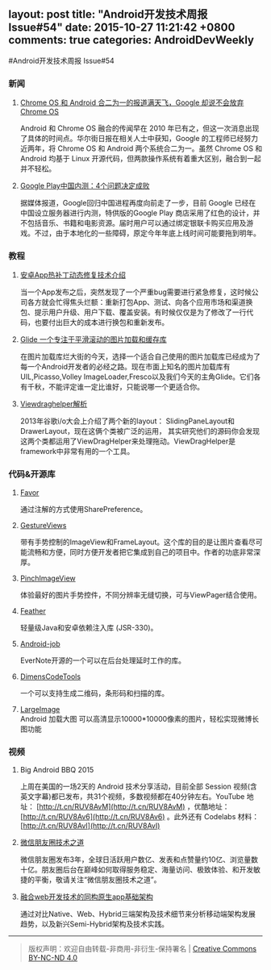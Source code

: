 layout: post
title: "Android开发技术周报 Issue#54"
date: 2015-10-27 11:21:42 +0800
comments: true
categories: AndroidDevWeekly
---

#Android开发技术周报 Issue#54

### 新闻

1. [Chrome OS 和 Android 合二为一的报道满天飞，Google 却说不会放弃 Chrome OS](http://www.ifanr.com/578697)

	Android 和 Chrome OS 融合的传闻早在 2010 年已有之，但这一次消息出现了具体的时间点。华尔街日报在相关人士中获知，Google 的工程师已经努力近两年，将 Chrome OS 和 Android 两个系统合二为一。虽然 Chrome OS 和 Android 均基于 Linux 开源代码，但两款操作系统有着重大区别，融合到一起并不轻松。

1. [Google Play中国内测：4个问题决定成败](http://t.cn/RUVASzs)

	据媒体报道，Google回归中国进程再度向前走了一步，目前 Google 已经在中国设立服务器进行内测，特供版的Google Play 商店采用了红色的设计，并不包括音乐、书籍和电影资源。届时用户可以通过绑定银联卡购买应用及游戏。不过，由于本地化的一些障碍，原定今年年底上线时间可能要拖到明年。

### 教程

1. [安卓App热补丁动态修复技术介绍](http://t.cn/RUMRGiM)

	 当一个App发布之后，突然发现了一个严重bug需要进行紧急修复，这时候公司各方就会忙得焦头烂额：重新打包App、测试、向各个应用市场和渠道换包、提示用户升级、用户下载、覆盖安装。有时候仅仅是为了修改了一行代码，也要付出巨大的成本进行换包和重新发布。

1. [Glide 一个专注于平滑滚动的图片加载和缓存库](http://www.jianshu.com/p/4a3177b57949)

	在图片加载库烂大街的今天，选择一个适合自己使用的图片加载库已经成为了每一个Android开发者的必经之路。现在市面上知名的图片加载库有UIL,Picasso,Volley ImageLoader,Fresco以及我们今天的主角Glide。它们各有千秋，不能评定谁一定比谁好，只能说哪一个更适合你。

1. [Viewdraghelper解析](http://souly.cn/技术博文/2015/09/23/viewDragHelper解析/)

	2013年谷歌i/o大会上介绍了两个新的layout： SlidingPaneLayout和DrawerLayout，现在这俩个类被广泛的运用， 其实研究他们的源码你会发现这两个类都运用了ViewDragHelper来处理拖动。ViewDragHelper是framework中非常有用的一个工具。

### 代码&开源库

1. [Favor](https://github.com/soarcn/Favor)

	通过注解的方式使用SharePreference。

1. [GestureViews](https://github.com/alexvasilkov/GestureViews)

	带有手势控制的ImageView和FrameLayout。这个库的目的是让图片查看尽可能流畅和方便，同时方便开发者把它集成到自己的项目中。作者的功底非常深厚。 

1. [PinchImageView](https://github.com/boycy815/PinchImageView)

	体验最好的图片手势控件，不同分辨率无缝切换，可与ViewPager结合使用。

1. [Feather](https://github.com/zsoltherpai/feather)

	轻量级Java和安卓依赖注入库 (JSR-330)。

1. [Android-job](https://github.com/evernote/android-job)

	EverNote开源的一个可以在后台处理延时工作的库。

1. [DimensCodeTools](https://github.com/ng2Kaming/DimensCodeTools)

	一个可以支持生成二维码，条形码和扫描的库。

1. [LargeImage](https://github.com/LuckyJayce/LargeImage)	
	Android 加载大图 可以高清显示10000*10000像素的图片，轻松实现微博长图功能

### 视频

1. Big Android BBQ 2015

	上周在美国的一场2天的 Android 技术分享活动，目前全部 Session 视频(含英文字幕)都已发布，共31个视频，多数视频都在40分钟左右。YouTube 地址： [http://t.cn/RUV8AvM](http://t.cn/RUV8AvM) ，优酷地址：[http://t.cn/RUV8Av6](http://t.cn/RUV8Av6) 。此外还有 Codelabs 材料：[http://t.cn/RUV8AvI](http://t.cn/RUV8AvI) 

1. [微信朋友圈技术之道](http://www.infoq.com/cn/presentations/technology-of-weixin-moments)
	
	微信朋友圈发布3年，全球日活跃用户数亿、发表和点赞量约10亿、浏览量数十亿。朋友圈后台在巅峰如何取得服务稳定、海量访问、极致体验、和开发敏捷的平衡，敬请关注“微信朋友圈技术之道”。

1. [融合web开发技术的同构原生app基础架构](http://www.infoq.com/cn/presentations/the-isomorphic-native-app-infrastructure-of-web-development-technology)

	通过对比Native、Web、Hybrid三端架构及技术细节来分析移动端架构发展趋势，以及新兴Semi-Hybrid架构及技术实践。

----
> 版权声明：欢迎自由转载-非商用-非衍生-保持署名 | [Creative Commons BY-NC-ND 4.0](http://creativecommons.org/licenses/by-nc-nd/4.0/)